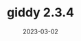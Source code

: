 ---
title: "giddy 2.3.4"
date: 2023-03-02
description: "giddy 2.3.4 released"
type: "news"
month: "03.02"
year: "2023"
link: "https://pypi.org/project/giddy/2.3.3/"
---